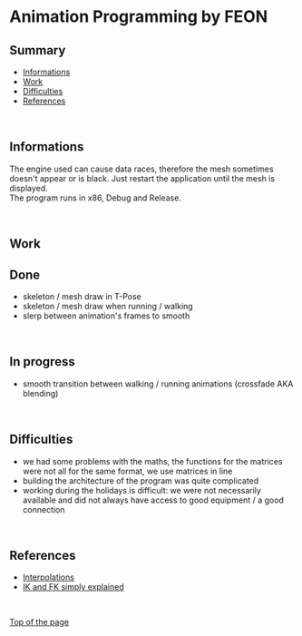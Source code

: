 # **Animation Programming by FEON**

## **Summary**
- [Informations](#Informations)
- [Work](#Work)
- [Difficulties](#Difficulties)
- [References](#References)

<br>

## **Informations**

The engine used can cause data races, therefore the mesh sometimes doesn't appear or is black. Just restart the application until the mesh is displayed.  
The program runs in x86, Debug and Release.

<br>

## **Work**

Done
---
- skeleton / mesh draw in T-Pose
- skeleton / mesh draw when running / walking
- slerp between animation's frames to smooth

<br>

In progress
---
- smooth transition between walking / running animations (crossfade AKA blending)

<br>

## **Difficulties**

- we had some problems with the maths, the functions for the matrices were not all for the same format, we use matrices in line
- building the architecture of the program was quite complicated
- working during the holidays is difficult: we were not necessarily available and did not always have access to good equipment / a good connection

<br>

## **References**

- [Interpolations](https://keithmaggio.wordpress.com/2011/02/15/math-magician-lerp-slerp-and-nlerp/)
- [IK and FK simply explained](https://www.youtube.com/watch?v=0a9qIj7kwiA)

<br>

[Top of the page](#top)
